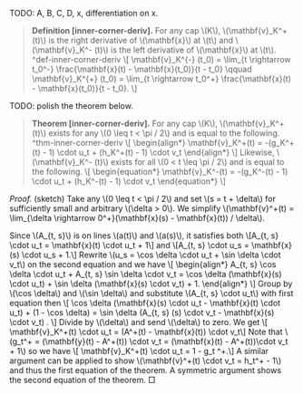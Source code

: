 TODO: A, B, C, D, x, differentiation on x.

> **Definition \[inner-corner-deriv\].** For any cap \\(K\\), \\(\mathbf{v}\_K^+ (t)\\) is the right derivative of \\(\mathbf{x}\\) at \\(t\\) and \\(\mathbf{v}\_K^- (t)\\) is the left derivative of \\(\mathbf{x}\\) at \\(t\\). ^def-inner-corner-deriv
> \\\[
> \mathbf{v}\_K^{-} (t\_0) = \lim\_{t \rightarrow t\_0^-} \frac{\mathbf{x}(t) - \mathbf{x}(t\_0)}{t - t\_0} \qquad
> \mathbf{v}\_K^{+} (t\_0) = \lim\_{t \rightarrow t\_0^+} \frac{\mathbf{x}(t) - \mathbf{x}(t\_0)}{t - t\_0}.
> \\\]

TODO: polish the theorem below.

> **Theorem \[inner-corner-deriv\].** For any cap \\(K\\), \\(\mathbf{v}\_K^+ (t)\\) exists for any \\(0 \leq t &lt; \pi / 2\\) and is equal to the following. ^thm-inner-corner-deriv
> \\\[
> \begin{align\*}
> \mathbf{v}\_K^+(t) = -(g\_K^+(t) - 1) \cdot u\_t + (h\_K^+(t) - 1) \cdot v\_t
> \end{align\*}
> \\\]
> Likewise, \\(\mathbf{v}\_K^- (t)\\) exists for all \\(0 &lt; t \leq \pi / 2\\) and is equal to the following.
> \\\[
> \begin{equation\*}
> \mathbf{v}\_K^-(t) = -(g\_K^-(t) - 1) \cdot u\_t + (h\_K^-(t) - 1) \cdot v\_t
> \end{equation\*}
> \\\]

*Proof.* (sketch) Take any \\(0 \leq t &lt; \pi / 2\\) and set \\(s = t + \delta\\) for sufficiently small and arbitrary \\(\delta &gt; 0\\). We simplify \\(\mathbf{v}^+(t) = \lim\_{\delta \rightarrow 0^+}(\mathbf{x}(s) - \mathbf{x}(t)) / \delta\\).

Since \\(A\_{t, s}\\) is on lines \\(a(t)\\) and \\(a(s)\\), it satisfies both \\\[A\_{t, s} \cdot u\_t = \mathbf{x}(t) \cdot u\_t + 1\\\] and \\\[A\_{t, s} \cdot u\_s = \mathbf{x}(s) \cdot u\_s + 1.\\\]
Rewrite \\(u\_s = \cos \delta \cdot u\_t + \sin \delta \cdot v\_t\\) on the second equation and we have
\\\[
\begin{align\*}
	A\_{t, s} \cos \delta \cdot u\_t + A\_{t, s} \sin \delta \cdot v\_t =  	\cos \delta (\mathbf{x}(s) \cdot u\_t) + \sin \delta (\mathbf{x}(s) \cdot v\_t) + 1.
\end{align\*}
\\\]
Group by \\(\cos \delta\\) and \\(\sin \delta\\) and substitute \\(A\_{t, s} \cdot u\_t\\) with first equation then
\\\[ \cos \delta (\mathbf{x}(s) \cdot u\_t - \mathbf{x}(t) \cdot u\_t) + (1 - \cos \delta)
	= \sin \delta (A\_{t, s}  (s) \cdot v\_t - \mathbf{x}(s) \cdot v\_t) .
	\\\]
Divide by \\(\delta\\) and send \\(\delta\\) to zero. We get
\\\[ \mathbf{v}\_K^+(t) \cdot u\_t  = (A^+(t) - \mathbf{x}(t)) \cdot v\_t\\\]
Note that \\(g\_t^+ = (\mathbf{y}(t) - A^+(t)) \cdot v\_t = (\mathbf{x}(t) - A^+(t))\cdot v\_t + 1\\) so we have
\\\[ \mathbf{v}\_K^+(t) \cdot u\_t = 1 - g\_t ^+.\\\]
A similar argument can be applied to show \\(\mathbf{v}^+(t) \cdot v\_t = h\_t^+ - 1\\) and thus the first equation of the theorem. A symmetric argument shows the second equation of the theorem. □
